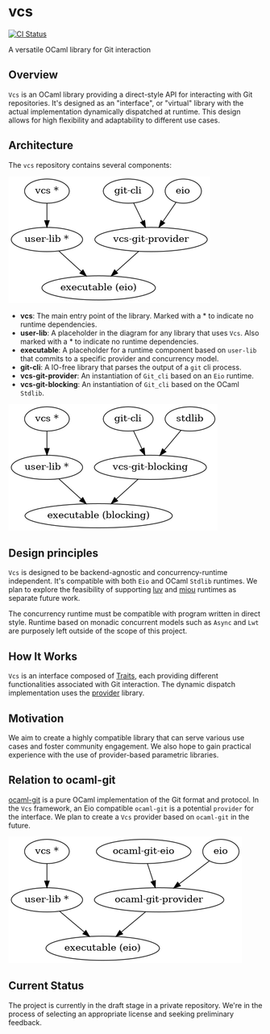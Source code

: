 # vcs

[![CI Status](https://github.com/mbarbin/vcs/workflows/ci/badge.svg)](https://github.com/mbarbin/vcs/actions/workflows/ci.yml)

A versatile OCaml library for Git interaction

## Overview

`Vcs` is an OCaml library providing a direct-style API for interacting with Git
repositories. It's designed as an "interface", or "virtual" library with the
actual implementation dynamically dispatched at runtime. This design allows for
high flexibility and adaptability to different use cases.

## Architecture

The `vcs` repository contains several components:

![Git-cli diagram](doc/diagram/gitcli.png)

- **vcs**: The main entry point of the library. Marked with a * to indicate no
  runtime dependencies.
- **user-lib**: A placeholder in the diagram for any library that uses `Vcs`.
  Also marked with a * to indicate no runtime dependencies.
- **executable**: A placeholder for a runtime component based on `user-lib` that
  commits to a specific provider and concurrency model.
- **git-cli**: A IO-free library that parses the output of a `git` cli process.
- **vcs-git-provider**: An instantiation of `Git_cli` based on an `Eio` runtime.
- **vcs-git-blocking**: An instantiation of `Git_cli` based on the OCaml `Stdlib`.

![Stdlib diagram](doc/diagram/stdlib.png)

## Design principles

`Vcs` is designed to be backend-agnostic and concurrency-runtime independent.
It's compatible with both `Eio` and OCaml `Stdlib` runtimes. We plan to explore
the feasibility of supporting [luv](https://github.com/aantron/luv) and
[miou](https://github.com/robur-coop/miou) runtimes as separate future work.

The concurrency runtime must be compatible with program written in direct style.
Runtime based on monadic concurrent models such as `Async` and `Lwt` are
purposely left outside of the scope of this project.

## How It Works

`Vcs` is an interface composed of [Traits](doc/traits.md), each providing
different functionalities associated with Git interaction. The dynamic dispatch
implementation uses the [provider](https://github.com/mbarbin/provider) library.

## Motivation

We aim to create a highly compatible library that can serve various use cases
and foster community engagement. We also hope to gain practical experience with
the use of provider-based parametric libraries.

## Relation to ocaml-git

[ocaml-git](https://github.com/mirage/ocaml-git) is a pure OCaml implementation
of the Git format and protocol. In the `Vcs` framework, an Eio compatible
`ocaml-git` is a potential `provider` for the interface. We plan to create a
`Vcs` provider based on `ocaml-git` in the future.

![Ocaml-git diagram](doc/diagram/ocaml-git.png)

## Current Status

The project is currently in the draft stage in a private repository. We're in
the process of selecting an appropriate license and seeking preliminary
feedback.

